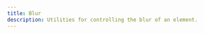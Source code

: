 ```yaml
---
title: Blur
description: Utilities for controlling the blur of an element.
---
```

<div>
    <table-utility prefix="blur" property="blur"></table-utility>
</div>